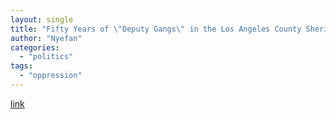 ```yaml
---
layout: single
title: "Fifty Years of \"Deputy Gangs\" in the Los Angeles County Sheriff's Department"
author: "Nyefan"
categories:
  - "politics"
tags:
  - "oppression"
---
```

[link](https://witnessla.com/wp-content/uploads/2020/08/Marked-Draft-CJLP-Report-to-Stakeholders-re-Deputy-Gangs.pdf)